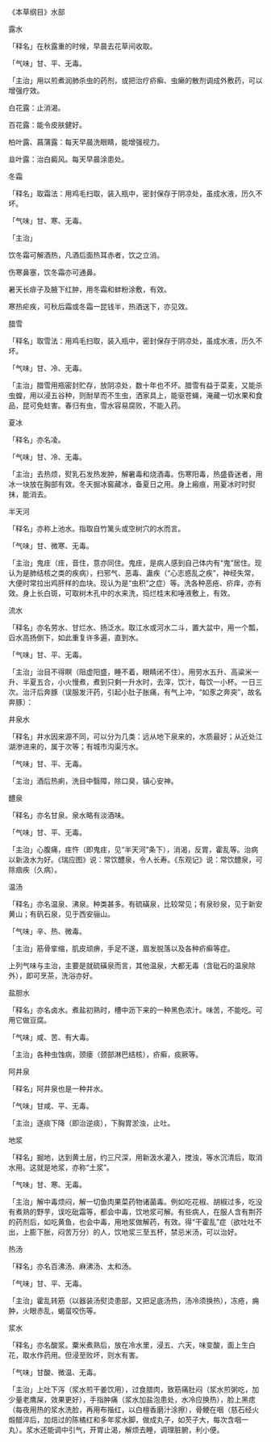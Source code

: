 《本草纲目》水部

露水

「释名」在秋露重的时候，早晨去花草间收取。

「气味」甘、平、无毒。

「主治」用以煎煮润肺杀虫的药剂，或把治疗疥癣、虫癞的散剂调成外敷药，可以增强疗效。

白花露：止消渴。

百花露：能令皮肤健好。

柏叶露、菖蒲露：每天早晨洗眼睛，能增强视力。

韭叶露：治白癜风。每天早晨涂患处。

冬霜

「释名」取霜法：用鸡毛扫取，装入瓶中，密封保存于阴凉处，虽成水液，历久不坏。

「气味」甘、寒、无毒。

「主治」

饮冬霜可解酒热，凡酒后面热耳赤者，饮之立消。

伤寒鼻塞，饮冬霜亦可通鼻。

暑天长痱子及腋下红肿，用冬霜和蚌粉涂敷，有效。

寒热疟疾，可秋后霜或冬霜一昆钱半，热酒送下，亦见效。

腊雪

「释名」取雪法：用鸡毛扫取，装入瓶中，密封保存于阴凉处，虽成水液，历久不坏。

「气味」甘、冷、无毒。

「主治」腊雪用瓶密封贮存，放阴凉处，数十年也不坏。腊雪有益于菜麦，又能杀虫蝗，用以浸五谷种，则耐旱而不生虫，洒家具上，能驱苍蝇，淹藏一切水果和食品，昆可免蛀害。春归有虫，雪水容易腐败，不能入药。

夏冰

「释名」亦名凌。

「气味」甘、冷、无毒。

「主治」去热烦，熨乳石发热发肿，解暑毒和烧酒毒。伤寒阳毒，热盛昏迷者，用冰一块放在胸部有效。冬天掘冰窖藏冰，备夏日之用。身上瘢痕，用夏冰时时熨抹，能消去。

半天河

「释名」亦称上池水。指取自竹篱头或空树穴的水而言。

「气味」甘、微寒、无毒。

「主治」鬼疰（疰，音住，意亦同住。鬼疰，是病人感到自己体内有“鬼”居住。现认为是肺结核之类的疾病），扫邪气、恶毒、蛊疾（“心志惑乱之疾”，神经失常，大便时常拉出鸡肝样的血块。现认为是“虫积”之症）等。洗各种恶疮、疥痒，亦有效。身上长白斑，可取树木孔中的水来洗，捣烂桂末和唾液敷上，有效。

流水

「释名」亦名劳水、甘烂水、扬泛水。取江水或河水二斗，置大盆中，用一个瓢，舀水高扬倒下，如此重复许多遍，直到水。

「气味」甘、平、无毒。

「主治」治目不得瞑（阻虚阳盛，睡不着，眼睛闭不住）。用劳水五升、高粱米一升、半夏五合，小火慢煮，煮到只剩一升水时，去滓，饮汁，每饮一小杯。一日三次。治汗后奔豚（误服发汗药，引起小肚子胀痛，有气上冲，“如豕之奔突”，故名奔豚）：

井泉水

「释名」井水因来源不同，可以分为几类：远从地下泉来的，水质最好；从近处江湖渗进来的，属于次等；有城市沟渠污水。

「气味」甘、平、无毒。

「主治」酒后热痢，洗目中翳障，除口臭，镇心安神。

醴泉

「释名」亦名甘泉。泉水略有淡酒味。

「气味」甘、平、无毒。

「主治」心腹痛，疰忤（即鬼疰，见“半天河”条下），消渴，反胃，霍乱等。治病以新汲水为好。《瑞应图》说：常饮醴泉，令人长寿。《东观记》说：常饮醴泉，可除痼疾（久病）。

温汤

「释名」亦名温泉、沸泉。种类甚多。有硫磺泉，比较常见；有泉砂泉，见于新安黄山；有矾石泉，见于西安骊山。

「气味」辛、热、微毒。

「主治」筋骨挛缩，肌皮顽痹，手足不遂，眉发脱落以及各种疥癣等症。

上列气味与主治，主要是就硫磺泉而言，其他温泉，大都无毒（含砒石的温泉除外），即可烹茶，洗浴亦好。

盐胆水

「释名」亦名卤水。煮盐初熟时，槽中沥下来的一种黑色浓汁。味苦，不能吃。可用它做豆腐。

「气味」咸、苦、有大毒。

「主治」各种虫蚀病，颈瘘（颈部淋巴结核），疥癣，痰厥等。

阿井泉

「释名」阿井泉也是一种井水。

「气味」甘咸、平、无毒。

「主治」逐痰下降（即治逆痰），下胸胃淤浊，止吐。

地浆

「释名」掘地，达到黄土层，约三尺深，用新汲水灌入，搅浊，等水沉清后，取消水用。这就是地浆，亦称“土浆”。

「气味」甘、寒、无毒。

「主治」解中毒烦闷，解一切鱼肉果菜药物诸菌毒。例如吃花椒、胡椒过多，吃没有煮熟的野芋，误吃砒霜等，都会中毒，饮地浆可解。有些病人，在服人含有荆芥的药剂后，如吃黄鱼，也会中毒，用地浆做解药，有效。得“干霍乱”症（欲吐吐不出，上膨下胀，闷苦万分）的人，饮地浆三至五杯，禁忌米汤，可以治好。

热汤

「释名」亦名百沸汤、麻沸汤、太和汤。

「气味」甘、平、无毒。

「主治」霍乱转筋（以器装汤熨烫患部，又把足底汤热，汤冷须换热），冻疮，痈肿，火眼赤乱，蝎虿咬伤等。

浆水

「释名」亦名酸浆。粟米煮熟后，放在冷水里，浸五、六天，味变酸，面上生白花，取水作药用。但浸至败坏，则水有害。

「气味」甘酸、微温、无毒。

「主治」上吐下泻（浆水煎干姜饮用），过食腊肉，致筋痛肚闷（浆水煎粥吃，加少量老鹰屎，效果更好），手指肿痛（浆水加盐泡患处，水冷应换热），脸上黑痣（每夜用热的浆水洗脸，再用布揩红，以白檀香磨汁涂擦），骨鲠在咽（慈石经火煅醋淬后，加焙过的陈橘红和多年浆水脚，做成丸子，如芡子大，每次含咽一丸）。浆水还能调中引气，开胃止渴，解烦去睡，调理脏腑，利小便。

